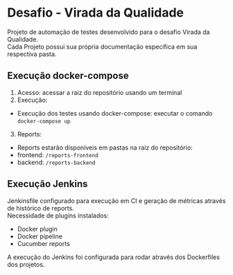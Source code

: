 # Desafio - Virada da Qualidade

Projeto de automação de testes desenvolvido para o desafio Virada da Qualidade.\
Cada Projeto possui sua própria documentação específica em sua respectiva pasta.

## Execução docker-compose
1. Acesso: acessar a raiz do repositório usando um terminal
2. Execução:
- Execução dos testes usando docker-compose: executar o comando `docker-compose up`
3. Reports:
- Reports estarão disponíveis em pastas na raiz do repositório:
- frontend: `/reports-frontend`
- backend: `/reports-backend`
## Execução Jenkins
Jenkinsfile configurado para execução em CI e geração de métricas através de histórico de reports.\
Necessidade de plugins instalados:
- Docker plugin
- Docker pipeline
- Cucumber reports

A execução do Jenkins foi configurada para rodar através dos Dockerfiles dos projetos.
